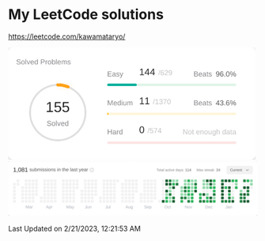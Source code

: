 # My LeetCode solutions

https://leetcode.com/kawamataryo/

<!--START_SECTION:leetcode-streak-updated-time-->

<a href="https://leetcode.com/kawamataryo/" target="_blank">
<picture>
  <source media="(prefers-color-scheme: dark)" srcset="./images/problems_dark.png" width="500">
  <img alt="" src="./images/problems.png" width="500">
</picture>
</a>
<a href="https://leetcode.com/kawamataryo/" target="_blank">
<picture>
  <source media="(prefers-color-scheme: dark)" srcset="./images/streak_dark.png">
  <img alt="" src="./images/streak.png">
</picture>
</a>
  
Last Updated on 2/21/2023, 12:21:53 AM
  
<!--END_SECTION:leetcode-streak-updated-time-->
